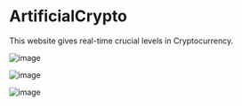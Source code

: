 # ArtificialCrypto

This website gives real-time crucial levels in Cryptocurrency.

![image](https://user-images.githubusercontent.com/97529973/207028058-b0baccc2-05ce-48fa-9fbf-89e6337bcecf.png)


![image](https://user-images.githubusercontent.com/97529973/207028217-4d1e12d3-2167-4d8c-9e25-2dab990f4c71.png)


![image](https://user-images.githubusercontent.com/97529973/207028313-cbf87555-0881-4412-aa86-350f758bb406.png)
